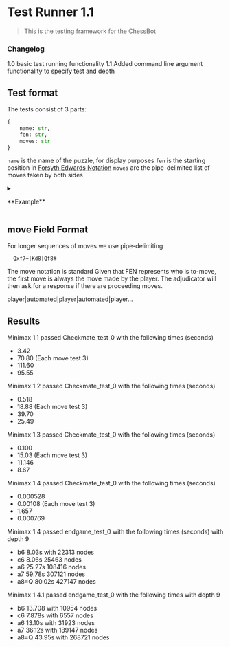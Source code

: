 # Test Runner 1.1

> This is the testing framework for the ChessBot

### Changelog
1.0 basic test running functionality
1.1 Added command line argument functionality to specify test and depth

## Test format

The tests consist of 3 parts:

```python
{
    name: str,
    fen: str,
    moves: str
}
```

`name` is the name of the puzzle, for display purposes
`fen` is the starting position in [Forsyth Edwards Notation](https://en.wikipedia.org/wiki/Forsyth%E2%80%93Edwards_Notation)
`moves` are the pipe-delimited list of moves taken by both sides


<details>
  <summary><p>**Example**</p></summary>
    
    ```csv
    Simple promotion,8/1P6/1k3K2/8/8/8/8/8 w - - 0 1,b8=Q+
    ```

</details>


## move Field Format

For longer sequences of moves we use pipe-delimiting

```csv
  Qxf7+|Kd8|Qf8#
```

The move notation is standard
Given that FEN represents who is to-move, the first move is always the move made by the player. The adjudicator will then ask for a response if there are proceeding moves.

player|automated|player|automated|player...


## Results

Minimax 1.1 passed Checkmate_test_0 with the following times (seconds)
* 3.42
* 70.80
(Each move test 3)
* 111.60
* 95.55

Minimax 1.2 passed Checkmate_test_0 with the following times (seconds)
* 0.518
* 18.88
(Each move test 3)
* 39.70
* 25.49

Minimax 1.3 passed Checkmate_test_0 with the following times (seconds)
* 0.100
* 15.03
(Each move test 3)
* 11.146
* 8.67

Minimax 1.4 passed Checkmate_test_0 with the following times (seconds)
* 0.000528
* 0.00108
(Each move test 3)
* 1.657
* 0.000769

Minimax 1.4 passed endgame_test_0 with the following times (seconds) with depth 9 
* b6 8.03s with 22313 nodes
* c6 8.06s 25463 nodes 
* a6 25.27s 108416 nodes
* a7 59.78s 307121 nodes 
* a8=Q 80.02s 427147 nodes

Minimax 1.4.1 passed endgame_test_0 with the following times with depth 9
* b6 13.708 with 10954 nodes
* c6 7.878s with 6557 nodes
* a6 13.10s with 31923 nodes 
* a7 36.12s with 189147 nodes
* a8=Q 43.95s with 268721 nodes 